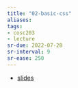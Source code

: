 ```yaml
---
title: "02-basic-css"
aliases: 
tags: 
- cosc203
- lecture
sr-due: 2022-07-28
sr-interval: 9
sr-ease: 250
---
```


- [slides](https://blackboard.otago.ac.nz/bbcswebdav/pid-2963251-dt-content-rid-18931782_1/courses/COSC203_S2DNI_2022/COSC203_lecture2%281%29.pdf)

